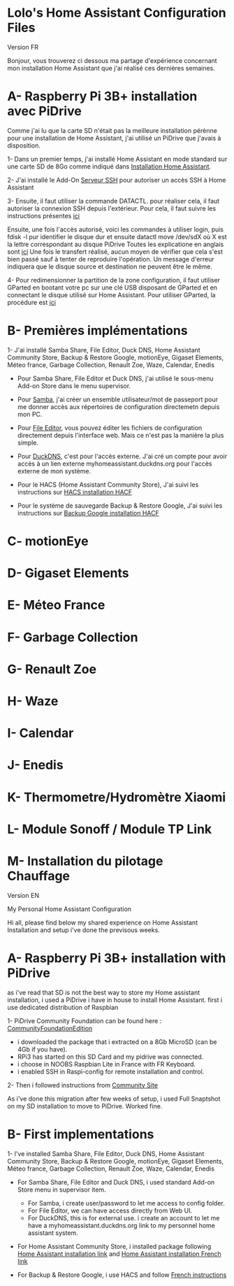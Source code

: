 # Lolo's Home Assistant Configuration Files

Version FR

Bonjour, vous trouverez ci dessous ma partage d'expérience concernant mon installation Home Assistant que j'ai réalisé ces dernières semaines.

# A- Raspberry Pi 3B+ installation avec PiDrive
Comme j'ai lu que la carte SD n'était pas la meilleure installation pérènne pour une installation de Home Assistant, j'ai utilisé un PiDrive que j'avais à disposition.

1- Dans un premier temps, j'ai installé Home Assistant en mode standard sur une carte SD de 8Go comme indiqué dans [Installation Home Assistant](https://hacf.fr/installer-et-regler-home-assistant-sur-un-raspberry-pi/).

2- J'ai installé le Add-On [Serveur SSH](http://www.lacavernedefred.ovh/blog/2018/03/08/debuter-avec-home-assistant/) pour autoriser un accès SSH à Home Assistant 

3- Ensuite, il faut utiliser la commande DATACTL. pour réaliser cela, il faut autoriser la connexion SSH depuis l'extérieur. 
Pour cela, il faut suivre les instructions présentes [ici](https://community.home-assistant.io/t/ssh-into-hassos/84909/39?u=lolopicolo)

Ensuite, une fois l'accès autorisé, voici les commandes à utiliser 
login, puis fdisk -l pur identifier le disque dur et ensuite datactl move /dev/sdX où X est la lettre correspondant au disque PiDrive
Toutes les explicatione en anglais sont [ici](https://community.home-assistant.io/t/hass-io-transfer-from-sd-card-to-ssd-or-usb/97452/270?u=lolopicolo)
Une fois le transfert réalisé, aucun moyen de vérifier que cela s'est bien passé sauf à tenter de reproduire l'opération. Un message d'erreur indiquera que le disque source et destination ne peuvent être le même.

4- Pour redimensionner la partition de la zone configuration, il faut utiliser GParted en bootant votre pc sur une clé USB disposant de GParted et en connectant le disque utilisé sur Home Assistant. Pour utiliser GParted, la procédure est [ici](https://gparted.org/liveusb.php#windows-method-a)

# B- Premières implémentations

1- J'ai installé Samba Share, File Editor, Duck DNS, Home Assistant Community Store, Backup & Restore Google, motionEye, Gigaset Elements, Méteo france, Garbage Collection, Renault Zoe, Waze, Calendar, Enedis

  - Pour Samba Share, File Editor et Duck DNS, j'ai utilisé le sous-menu Add-on Store dans le menu supervisor. 
  - Pour [Samba](https://hacf.fr/partager-votre-installation-home-assistant-via-samba-share/), j'ai créer un ensemble utilisateur/mot de passeport pour me donner accès aux répertoires de configuration directemetn depuis mon PC.
  - Pour [File Editor](https://hacf.fr/file-editor-et-home-assistant-modifier-vos-fichiers/), vous pouvez éditer les fichiers de configuration directement depuis l'interface web. Mais ce n'est pas la manière la plus simple.
  - Pour [DuckDNS](https://hacf.fr/acceder-a-home-assistant-depuis-lexterieur-via-duckdns/), c'est pour l'accès externe. J'ai cré un compte pour avoir accès à un lien externe myhomeassistant.duckdns.org pour l'accès externe de mon système.

- Pour le HACS (Home Assistant Community Store), J'ai suivi les instructions sur [HACS installation HACF](https://hacf.fr/installer-ajouter-integrations-customisations-avec-hacs/)

- Pour le système de sauvegarde Backup & Restore Google, J'ai suivi les instructions sur [Backup Google installation HACF](https://hacf.fr/sauvegarder-votre-home-assistant-sur-le-cloud-google/)

# C- motionEye
# D- Gigaset Elements
# E- Méteo France
# F- Garbage Collection
# G- Renault Zoe
# H- Waze
# I- Calendar
# J- Enedis
# K- Thermometre/Hydromètre Xiaomi
# L- Module Sonoff / Module TP Link
# M- Installation du pilotage Chauffage
























Version EN

My Personal Home Assistant Configuration

Hi all, please find below my shared experience on Home Assistant Installation and setup i've done the previsous weeks.

# A- Raspberry Pi 3B+ installation with PiDrive
as i've read that SD is not the best way to store my Home assistant installation, i used a PiDrive i have in house to install Home Assistant.
first i use dedicated distribution of Raspbian

1- PiDrive Community Foundation can be found here : [CommunityFoundationEdition](https://github.com/PiDrive/CommunityFoundationEdition)

- i downloaded the package that i extracted on a 8Gb MicroSD (can be 4Gb if you have).
- RPi3 has started on this SD Card and my pidrive was connected.
- i choose in NOOBS Raspbian Lite in France with FR Keyboard.
- i enabled SSH in Raspi-config for remote installation and control.

2- Then i followed instructions from [Community Site](https://community.home-assistant.io/t/installing-home-assistant-supervised-on-a-raspberry-pi-with-debian-10/247116)

As i've done this migration after few weeks of setup, i used Full Snaptshot on my SD installation to move to PiDrive. Worked fine.

# B- First implementations

1- I've installed Samba Share, File Editor, Duck DNS, Home Assistant Community Store, Backup & Restore Google, motionEye, Gigaset Elements, Méteo france, Garbage Collection, Renault Zoe, Waze, Calendar, Enedis

- For Samba Share, File Editor and Duck DNS, i used standard Add-on Store menu in supervisor item. 
  - For Samba, i create user/password to let me access to config folder.
  - For File Editor, we can have access directly from Web UI.
  - For DuckDNS, this is for external use. i create an account to let me have a myhomeassistant.duckdns.org link to my personnel home assistant system.

- For Home Assistant Community Store, i installed package following [Home Assistant installation link](https://hacs.xyz/docs/installation/manual) and [Home Assistant installation French link](https://hacf.fr/installer-ajouter-integrations-customisations-avec-hacs/)

- For Backup & Restore Google, i use HACS and follow [French instructions](https://hacf.fr/sauvegarder-votre-home-assistant-sur-le-cloud-google/)
